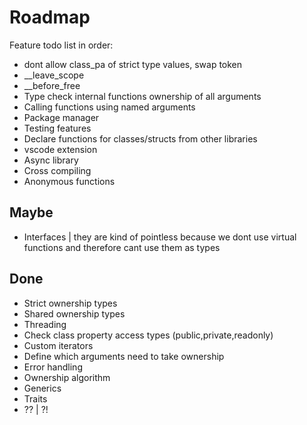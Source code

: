 
# Roadmap

Feature todo list in order:

- dont allow class_pa of strict type values, swap token
- __leave_scope
- __before_free
- Type check internal functions ownership of all arguments
- Calling functions using named arguments
- Package manager
- Testing features
- Declare functions for classes/structs from other libraries
- vscode extension
- Async library
- Cross compiling
- Anonymous functions

## Maybe

- Interfaces | they are kind of pointless because we dont use virtual functions and therefore cant use them as types

## Done

- Strict ownership types
- Shared ownership types
- Threading
- Check class property access types (public,private,readonly)
- Custom iterators
- Define which arguments need to take ownership
- Error handling
- Ownership algorithm
- Generics
- Traits
- ?? | ?!
